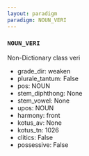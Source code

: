 ```yaml
---
layout: paradigm
paradigm: NOUN_VERI
---
```

### ` NOUN_VERI `

Non-Dictionary class veri
* grade_dir: weaken
* plurale_tantum: False
* pos: NOUN
* stem_diphthong: None
* stem_vowel: None
* upos: NOUN
* harmony: front
* kotus_av: None
* kotus_tn: 1026
* clitics: False
* possessive: False
